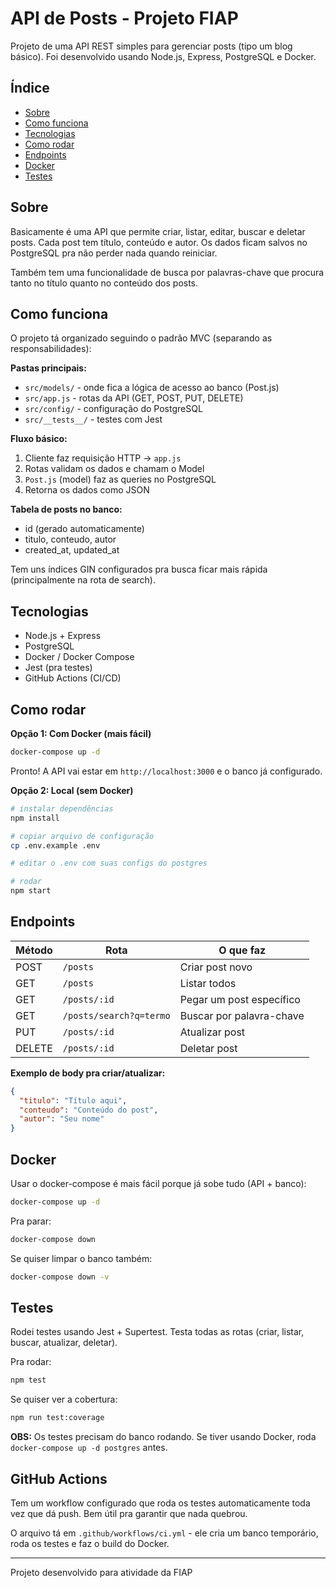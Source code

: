 # API de Posts - Projeto FIAP

Projeto de uma API REST simples para gerenciar posts (tipo um blog básico). Foi desenvolvido usando Node.js, Express, PostgreSQL e Docker.

## Índice

- [Sobre](#sobre)
- [Como funciona](#como-funciona)
- [Tecnologias](#tecnologias)
- [Como rodar](#como-rodar)
- [Endpoints](#endpoints)
- [Docker](#docker)
- [Testes](#testes)

## Sobre

Basicamente é uma API que permite criar, listar, editar, buscar e deletar posts. Cada post tem título, conteúdo e autor. Os dados ficam salvos no PostgreSQL pra não perder nada quando reiniciar.

Também tem uma funcionalidade de busca por palavras-chave que procura tanto no título quanto no conteúdo dos posts.

## Como funciona

O projeto tá organizado seguindo o padrão MVC (separando as responsabilidades):

**Pastas principais:**
- `src/models/` - onde fica a lógica de acesso ao banco (Post.js)
- `src/app.js` - rotas da API (GET, POST, PUT, DELETE)
- `src/config/` - configuração do PostgreSQL
- `src/__tests__/` - testes com Jest

**Fluxo básico:**
1. Cliente faz requisição HTTP → `app.js`
2. Rotas validam os dados e chamam o Model
3. `Post.js` (model) faz as queries no PostgreSQL
4. Retorna os dados como JSON

**Tabela de posts no banco:**
- id (gerado automaticamente)
- titulo, conteudo, autor
- created_at, updated_at

Tem uns índices GIN configurados pra busca ficar mais rápida (principalmente na rota de search).

## Tecnologias

- Node.js + Express
- PostgreSQL
- Docker / Docker Compose
- Jest (pra testes)
- GitHub Actions (CI/CD)

## Como rodar

**Opção 1: Com Docker (mais fácil)**

```bash
docker-compose up -d
```

Pronto! A API vai estar em `http://localhost:3000` e o banco já configurado.

**Opção 2: Local (sem Docker)**

```bash
# instalar dependências
npm install

# copiar arquivo de configuração
cp .env.example .env

# editar o .env com suas configs do postgres

# rodar
npm start
```

## Endpoints

| Método | Rota | O que faz |
|--------|------|-----------|
| POST | `/posts` | Criar post novo |
| GET | `/posts` | Listar todos |
| GET | `/posts/:id` | Pegar um post específico |
| GET | `/posts/search?q=termo` | Buscar por palavra-chave |
| PUT | `/posts/:id` | Atualizar post |
| DELETE | `/posts/:id` | Deletar post |

**Exemplo de body pra criar/atualizar:**
```json
{
  "titulo": "Título aqui",
  "conteudo": "Conteúdo do post",
  "autor": "Seu nome"
}
```

## Docker

Usar o docker-compose é mais fácil porque já sobe tudo (API + banco):

```bash
docker-compose up -d
```

Pra parar:
```bash
docker-compose down
```

Se quiser limpar o banco também:
```bash
docker-compose down -v
```

## Testes

Rodei testes usando Jest + Supertest. Testa todas as rotas (criar, listar, buscar, atualizar, deletar).

Pra rodar:
```bash
npm test
```

Se quiser ver a cobertura:
```bash
npm run test:coverage
```

**OBS:** Os testes precisam do banco rodando. Se tiver usando Docker, roda `docker-compose up -d postgres` antes.

## GitHub Actions

Tem um workflow configurado que roda os testes automaticamente toda vez que dá push. Bem útil pra garantir que nada quebrou.

O arquivo tá em `.github/workflows/ci.yml` - ele cria um banco temporário, roda os testes e faz o build do Docker.

---

Projeto desenvolvido para atividade da FIAP

